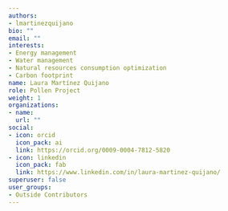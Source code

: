 ```yaml
---
authors:
- lmartinezquijano
bio: ""
email: ""
interests:
- Energy management
- Water management
- Natural resources consumption optimization
- Carbon footprint
name: Laura Martínez Quijano
role: Pollen Project
weight: 1
organizations:
- name: 
  url: ""
social:
- icon: orcid
  icon_pack: ai
  link: https://orcid.org/0009-0004-7812-5820
- icon: linkedin
  icon_pack: fab
  link: https://www.linkedin.com/in/laura-martinez-quijano/
superuser: false
user_groups:
- Outside Contributors
---
```

